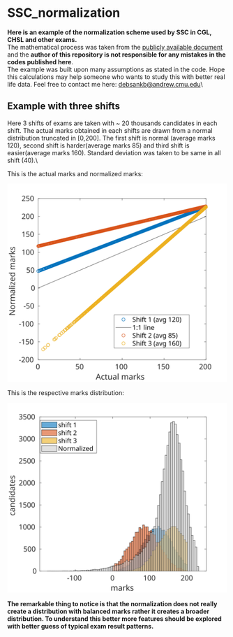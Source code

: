 # SSC_normalization
**Here is an example of the normalization scheme used by SSC in CGL, CHSL and other exams.** \
The mathematical process was taken from 
the [publicly available document](https://ssc.nic.in/SSCFileServer/PortalManagement/UploadedFiles/NormalizationFormulaforSSC_07022019.pdf) and the **author
of this repository is not responsible for any mistakes in the codes published here**.\
The example was built upon many assumptions as stated in the code. Hope this calculations may help someone who wants to study this with better real life data.
Feel free to contact me here: debsankb@andrew.cmu.edu\

## Example with three shifts ##
Here 3 shifts of exams are taken with ~ 20 thousands candidates in each shift. The actual marks obtained in each shifts are drawn from a normal distribution truncated in [0,200]. The first shift is normal (average marks 120), second shift is harder(average marks 85) and third shift is easier(average marks 160). Standard deviation was taken to be same in all shift (40).\

This is the actual marks and normalized marks:

![alt text](https://github.com/DebsankarBanerjee/SSC_normalization/blob/main/untitled2.svg)

This is the respective marks distribution:

![alt text](https://github.com/DebsankarBanerjee/SSC_normalization/blob/main/untitled.svg)

**The remarkable thing to notice is that the normalization does not really create a distribution with balanced marks rather it creates a broader distribution. To understand this better more features should be explored with better guess of typical exam result patterns.** 
